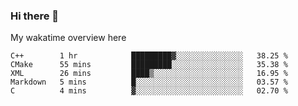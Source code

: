 ### Hi there 👋

<!--
**Jassy930/Jassy930** is a ✨ _special_ ✨ repository because its `README.md` (this file) appears on your GitHub profile.

Here are some ideas to get you started:

- 🔭 I’m currently working on ...
- 🌱 I’m currently learning ...
- 👯 I’m looking to collaborate on ...
- 🤔 I’m looking for help with ...
- 💬 Ask me about ...
- 📫 How to reach me: ...
- 😄 Pronouns: ...
- ⚡ Fun fact: ...
-->

My wakatime overview here
<!--START_SECTION:waka-->
```text
C++        1 hr            █████████▓░░░░░░░░░░░░░░░   38.25 % 
CMake      55 mins         █████████░░░░░░░░░░░░░░░░   35.38 % 
XML        26 mins         ████▒░░░░░░░░░░░░░░░░░░░░   16.95 % 
Markdown   5 mins          █░░░░░░░░░░░░░░░░░░░░░░░░   03.57 % 
C          4 mins          ▓░░░░░░░░░░░░░░░░░░░░░░░░   02.70 % 
```
<!--END_SECTION:waka-->
